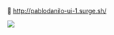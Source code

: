 🚀 http://pablodanilo-ui-1.surge.sh/

![](https://user-images.githubusercontent.com/53086031/74145646-24c5ff00-4bde-11ea-8b88-2084e6a19cfb.png)

